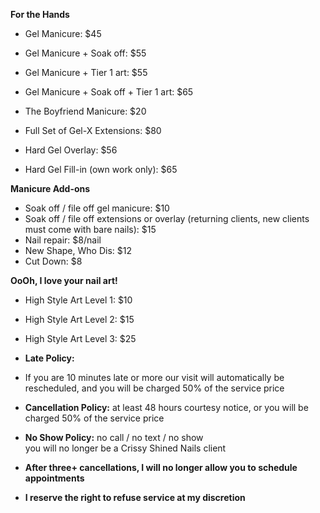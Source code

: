 **For the Hands**

* Gel Manicure: $45
* Gel Manicure \+ Soak off: $55
* Gel Manicure \+ Tier 1 art: $55
* Gel Manicure \+ Soak off \+ Tier 1 art: $65
* The Boyfriend Manicure: $20

* Full Set of Gel-X Extensions: $80
* Hard Gel Overlay: $56
* Hard Gel Fill-in (own work only): $65

**Manicure Add-ons**
* Soak off / file off gel manicure: $10
* Soak off / file off extensions or overlay (returning clients, new clients must come with bare nails): $15
* Nail repair: $8/nail
* New Shape, Who Dis: $12
* Cut Down: $8

**OoOh, I love your nail art!**

* High Style Art Level 1: $10
* High Style Art Level 2: $15
* High Style Art Level 3: $25

* **Late Policy:**
* If you are 10 minutes late or more our visit will automatically be rescheduled, and you will be charged 50% of the service price
* **Cancellation Policy:** at least 48 hours courtesy notice, or you will be charged 50% of the service price
* **No Show Policy:** no call / no text / no show<br/>you will no longer be a Crissy Shined Nails client
* **After three+ cancellations, I will no longer allow you to schedule appointments**
* **I reserve the right to refuse service at my discretion**
